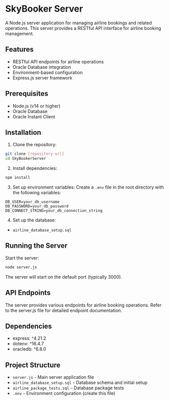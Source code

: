 # SkyBooker Server

A Node.js server application for managing airline bookings and related operations. This server provides a RESTful API interface for airline booking management.

## Features

- RESTful API endpoints for airline operations
- Oracle Database integration
- Environment-based configuration
- Express.js server framework

## Prerequisites

- Node.js (v14 or higher)
- Oracle Database
- Oracle Instant Client

## Installation

1. Clone the repository:

```bash
git clone [repository-url]
cd SkyBookerServer
```

2. Install dependencies:

```bash
npm install
```

3. Set up environment variables:
   Create a `.env` file in the root directory with the following variables:

```
DB_USER=your_db_username
DB_PASSWORD=your_db_password
DB_CONNECT_STRING=your_db_connection_string
```

4. Set up the database:

- `airline_database_setup.sql`

## Running the Server

Start the server:

```bash
node server.js
```

The server will start on the default port (typically 3000).

## API Endpoints

The server provides various endpoints for airline booking operations. Refer to the server.js file for detailed endpoint documentation.

## Dependencies

- express: ^4.21.2
- dotenv: ^16.4.7
- oracledb: ^6.8.0

## Project Structure

- `server.js` - Main server application file
- `airline_database_setup.sql` - Database schema and initial setup
- `airline_package_tests.sql` - Database package tests
- `.env` - Environment configuration (create this file)
